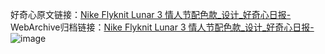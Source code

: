好奇心原文链接：[Nike Flyknit Lunar 3 情人节配色款_设计_好奇心日报-](https://www.qdaily.com/articles/6133.html)
WebArchive归档链接：[Nike Flyknit Lunar 3 情人节配色款_设计_好奇心日报-](http://web.archive.org/web/20190623170015/https://www.qdaily.com/articles/6133.html)
![image](http://ww3.sinaimg.cn/large/007d5XDply1g3whi3esa6j30u03gldx5)